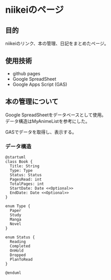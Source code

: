 # niikeiのページ

## 目的

niikeiのリンク、本の管理、日記をまとめたページ。

## 使用技術

- github pages
- Google SpreadSheet
- Google Apps Script (GAS)

## 本の管理について

Google SpreadSheetをデータベースとして使用。  
データ構造はMyAnimeListを参考にした。  

GASでデータを取得し、表示する。

### データ構造

```plantuml
@startuml
class Book {
  Title: String
  Type: Type
  Status: Status
  PagesRead: int
  TotalPages: int
  StartDate: Date <<Optional>>
  EndDate: Date <<Optional>>
}

enum Type {
  Paper
  Study
  Manga
  Novel
}

enum Status {
  Reading
  Completed
  OnHold
  Dropped
  PlanToRead
}

@enduml
```
